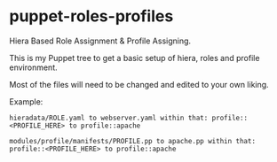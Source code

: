# puppet-roles-profiles
Hiera Based Role Assignment &amp; Profile Assigning.

This is my Puppet tree to get a basic setup of hiera, roles and profile environment.

Most of the files will need to be changed and edited to your own liking.

Example:

`hieradata/ROLE.yaml
to webserver.yaml within that:
profile::<PROFILE_HERE> to profile::apache`

`modules/profile/manifests/PROFILE.pp
to apache.pp within that:
profile::<PROFILE_HERE> to profile::apache`